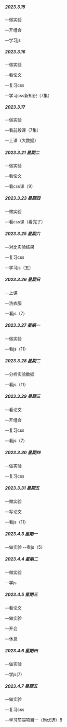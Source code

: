 ##### 2023.3.15

--做实验

--开组会

--学习js

##### 2023.3.16

--做实验

--看论文

--复习css

--学习css新知识（7集）

##### 2023.3.17

--做实验

--看前段课（7集）

--上课（大数据）

##### 2023.3.21 星期二

--做实验

--看论文

--看css课（9）

##### 2023.3.23 星期四

--做实验

--看css课（看完了）

##### 2023.3.25 星期六

--对比实验结果

--复习css

--学习js（五）

##### 2023.3.26 星期日

--上课

--洗衣服

--看js（7）

##### 2023.3.27 星期一

--做实验

--看js（11）

##### 2023.3.28 星期二

--分析实验数据

--看js（11）

##### 2023.3.29 星期三

--看论文

--开组会

--复习css

--看js（7）

##### 2023.3.30 星期四

--做实验

--复习css

##### 2023.3.31 星期五

--做实验

--写论文

--看js（11）

##### 2023.4.3 星期一
--做实验
--看js（5）

##### 2023.4.4 星期二

--做实验

--学js

##### 2023.4.5 星期三

--看论文

--做实验

--开会

--休息

##### 2023.4.6 星期四

--做实验

--学js(7)

##### 2023.4.7 星期五

--做实验

--复习css

--学习前端项目一（尚优选）8